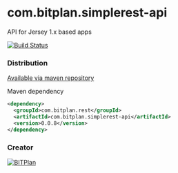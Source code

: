 # com.bitplan.simplerest-api
API for Jersey 1.x based apps

[![Build Status](https://travis-ci.org/BITPlan/com.bitplan.simplerest-api.svg?branch=master)](https://travis-ci.org/BITPlan/com.bitplan.simplerest-api)
### Distribution
[Available via maven repository](https://search.maven.org/artifact/com.bitplan.rest/com.bitplan.simplerest-api/0.0.8/jar)

Maven dependency
```xml
<dependency>
  <groupId>com.bitplan.rest</groupId>
  <artifactId>com.bitplan.simplerest-api</artifactId>
  <version>0.0.8</version>
</dependency>
```
### Creator 
[![BITPlan](http://wiki.bitplan.com/images/wiki/thumb/8/87/BITPlanLogo2012.svg/150px-BITPlanLogo2012.svg.png)](http://www.bitplan.com)
